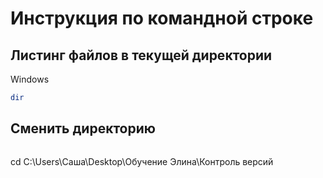 # Инструкция по командной строке

## Листинг файлов в текущей директории
Windows
``` sh
dir
```

## Сменить директорию
```sh
```
cd C:\Users\Саша\Desktop\Обучение Элина\Контроль версий